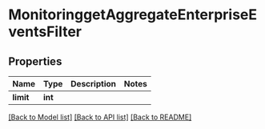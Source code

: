 # MonitoringgetAggregateEnterpriseEventsFilter

## Properties
Name | Type | Description | Notes
------------ | ------------- | ------------- | -------------
**limit** | **int** |  | 

[[Back to Model list]](../README.md#documentation-for-models) [[Back to API list]](../README.md#documentation-for-api-endpoints) [[Back to README]](../README.md)


